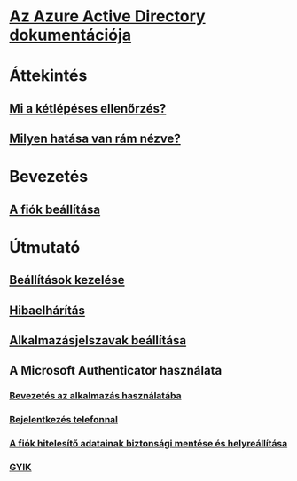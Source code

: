 # [Az Azure Active Directory dokumentációja](../index.md#authentication)

# Áttekintés

## [Mi a kétlépéses ellenőrzés?](multi-factor-authentication-end-user.md)
## [Milyen hatása van rám nézve?](multi-factor-authentication-end-user-signin.md)

# Bevezetés

## [A fiók beállítása](multi-factor-authentication-end-user-first-time.md)

# Útmutató

## [Beállítások kezelése](multi-factor-authentication-end-user-manage-settings.md)
## [Hibaelhárítás](multi-factor-authentication-end-user-troubleshoot.md)
## [Alkalmazásjelszavak beállítása](multi-factor-authentication-end-user-app-passwords.md)
## A Microsoft Authenticator használata
### [Bevezetés az alkalmazás használatába](microsoft-authenticator-app-how-to.md)
### [Bejelentkezés telefonnal](microsoft-authenticator-app-phone-signin-faq.md)
### [A fiók hitelesítő adatainak biztonsági mentése és helyreállítása](microsoft-authenticator-app-backup-and-recovery.md)
### [GYIK](microsoft-authenticator-app-faq.md)